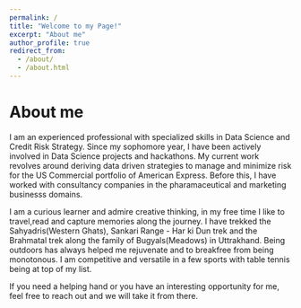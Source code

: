 ```yaml
---
permalink: /
title: "Welcome to my Page!"
excerpt: "About me"
author_profile: true
redirect_from: 
  - /about/
  - /about.html
---
```

About me
=======
I am an experienced professional with specialized skills in Data Science and Credit Risk Strategy. Since my sophomore year, I have been actively involved in Data Science projects and hackathons. My current work revolves around deriving data driven strategies to manage and minimize risk for the US Commercial portfolio of American Express. Before this, I have worked with consultancy companies in the pharamaceutical and marketing businesss domains.

I am a curious learner and admire creative thinking, in my free time I like to travel,read and capture memories along the journey. I have trekked the Sahyadris(Western Ghats), Sankari Range - Har ki Dun trek and the Brahmatal trek along the family of Bugyals(Meadows) in Uttrakhand. Being outdoors has always helped me rejuvenate and to breakfree from being monotonous. I am competitive and versatile in a few sports with table tennis being at top of my list.

If you need a helping hand or you have an interesting opportunity for me, feel free to reach out and we will take it from there.
